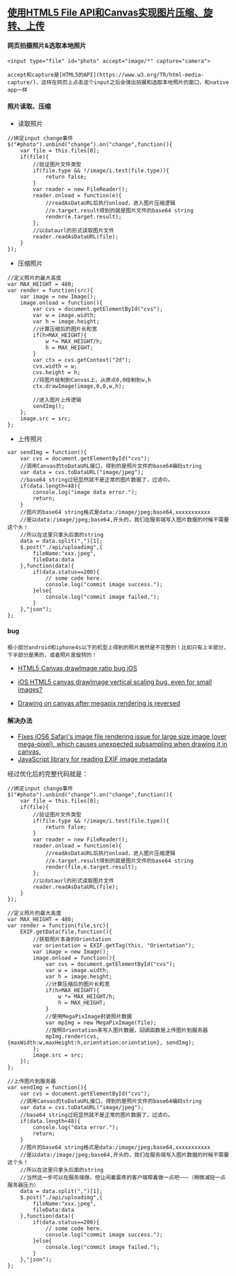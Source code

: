 ## [使用HTML5 File API和Canvas实现图片压缩、旋转、上传](http://isblog.blog.163.com/blog/static/7241675201531394026456/)

#### 网页拍摄照片&选取本地照片  
```
<input type="file" id="photo" accept="image/*" capture="camera">
```  
`accept和capture是[HTML5的API](https://www.w3.org/TR/html-media-capture/)，这样在网页上点击这个input之后会弹出拍摄和选取本地照片的窗口，和native app一样`
#### 照片读取、压缩
* 读取照片  
```
//绑定input change事件
$("#photo").unbind("change").on("change",function(){
    var file = this.files[0];
    if(file){
        //验证图片文件类型
        if(file.type && !/image/i.test(file.type)){
            return false;
        }
        var reader = new FileReader();
        reader.onload = function(e){
            //readAsDataURL后执行onload，进入图片压缩逻辑
            //e.target.result得到的就是图片文件的base64 string
            render(e.target.result);  
        };
        //以dataurl的形式读取图片文件
        reader.readAsDataURL(file);
    }
});
```  
* 压缩照片  
```
//定义照片的最大高度
var MAX_HEIGHT = 480;
var render = function(src){
    var image = new Image();
    image.onload = function(){
        var cvs = document.getElementById("cvs");
        var w = image.width;
        var h = image.height;
        //计算压缩后的图片长和宽
        if(h>MAX_HEIGHT){
            w *= MAX_HEIGHT/h;
            h = MAX_HEIGHT;
        }
        var ctx = cvs.getContext("2d");
        cvs.width = w;
        cvs.height = h;
        //将图片绘制到Canvas上，从原点0,0绘制到w,h
        ctx.drawImage(image,0,0,w,h);

        //进入图片上传逻辑
        sendImg();
    };
    image.src = src;
};
```  
* 上传照片  
```
var sendImg = function(){
    var cvs = document.getElementById("cvs");
    //调用Canvas的toDataURL接口，得到的是照片文件的base64编码string
    var data = cvs.toDataURL("image/jpeg");
    //base64 string过短显然就不是正常的图片数据了，过滤の。
    if(data.length<48){
        console.log("image data error.");
        return;
    }
    //图片的base64 string格式是data:/image/jpeg;base64,xxxxxxxxxxx
    //是以data:/image/jpeg;base64,开头的，我们在服务端写入图片数据的时候不需要这个头！
    //所以在这里只拿头后面的string
    data = data.split(",")[1];
    $.post("./api/uploadimg",{
        fileName:"xxx.jpeg",
        fileData:data
    },function(data){
        if(data.status==200){
            // some code here.
            console.log("commit image success.");
        }else{
            console.log("commit image failed.");
        }
    },"json");
};
```  

#### bug

`极小部分android和iphone4s以下的机型上得到的照片居然是不完整的！比如只有上半部分，下半部分是黑的，或者照片是旋转的！`
* [HTML5 Canvas drawImage ratio bug iOS](http://stackoverflow.com/questions/11929099/html5-canvas-drawimage-ratio-bug-ios)

* [iOS HTML5 canvas drawImage vertical scaling bug, even for small images?](http://stackoverflow.com/questions/11929099/html5-canvas-drawimage-ratio-bug-ios)

* [Drawing on canvas after megapix rendering is reversed](http://stackoverflow.com/questions/24998317/drawing-on-canvas-after-megapix-rendering-is-reversed)

#### 解决办法
* [Fixes iOS6 Safari's image file rendering issue for large size image (over mega-pixel), which causes unexpected subsampling when drawing it in canvas.](https://github.com/stomita/ios-imagefile-megapixel)
* [JavaScript library for reading EXIF image metadata](https://github.com/exif-js/exif-js)

经过优化后的完整代码就是：

```
//绑定input change事件
$("#photo").unbind("change").on("change",function(){
    var file = this.files[0];
    if(file){
        //验证图片文件类型
        if(file.type && !/image/i.test(file.type)){
            return false;
        }
        var reader = new FileReader();
        reader.onload = function(e){
            //readAsDataURL后执行onload，进入图片压缩逻辑
            //e.target.result得到的就是图片文件的base64 string
            render(file,e.target.result);  
        };
        //以dataurl的形式读取图片文件
        reader.readAsDataURL(file);
    }
});

//定义照片的最大高度
var MAX_HEIGHT = 480;
var render = function(file,src){
    EXIF.getData(file,function(){
        //获取照片本身的Orientation
        var orientation = EXIF.getTag(this, "Orientation");
        var image = new Image();
        image.onload = function(){
            var cvs = document.getElementById("cvs");
            var w = image.width;
            var h = image.height;
            //计算压缩后的图片长和宽
            if(h>MAX_HEIGHT){
                w *= MAX_HEIGHT/h;
                h = MAX_HEIGHT;
            }
            //使用MegaPixImage封装照片数据
            var mpImg = new MegaPixImage(file);
            //按照Orientation来写入图片数据，回调函数是上传图片到服务器
            mpImg.render(cvs, {maxWidth:w,maxHeight:h,orientation:orientation}, sendImg);
        };
        image.src = src;
    });
};

//上传图片到服务器
var sendImg = function(){
    var cvs = document.getElementById("cvs");
    //调用Canvas的toDataURL接口，得到的是照片文件的base64编码string
    var data = cvs.toDataURL("image/jpeg");
    //base64 string过短显然就不是正常的图片数据了，过滤の。
    if(data.length<48){
        console.log("data error.");
        return;
    }
    //图片的base64 string格式是data:/image/jpeg;base64,xxxxxxxxxxx
    //是以data:/image/jpeg;base64,开头的，我们在服务端写入图片数据的时候不需要这个头！
    //所以在这里只拿头后面的string
    //当然这一步可以在服务端做，但让闲着蛋疼的客户端帮着做一点吧~~~（稍微减轻一点服务器压力）
    data = data.split(",")[1];
    $.post("./api/uploadimg",{
        fileName:"xxx.jpeg",
        fileData:data
    },function(data){
        if(data.status==200){
            // some code here.
            console.log("commit image success.");
        }else{
            console.log("commit image failed.");
        }
    },"json");
};
```
